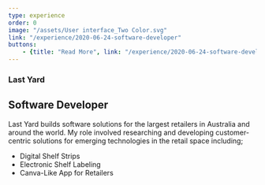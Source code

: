 ```yaml
---
type: experience
order: 0
image: "/assets/User interface_Two Color.svg"
link: "/experience/2020-06-24-software-developer"
buttons:
    - {title: "Read More", link: "/experience/2020-06-24-software-developer"}
---
```

### Last Yard
## Software Developer
Last Yard builds software solutions for the largest retailers in Australia and around the world. 
My role involved researching and developing customer-centric solutions for emerging technologies in the retail space including;
- Digital Shelf Strips
- Electronic Shelf Labeling
- Canva-Like App for Retailers